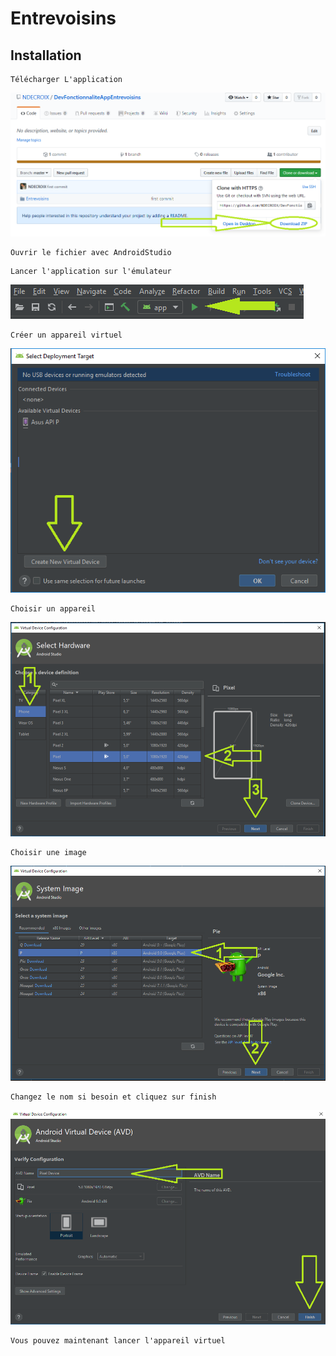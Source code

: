 # Entrevoisins

## Installation

```
Télécharger L'application
```
[![DownloadZIP](./ImageReadme/DownloadZIP.PNG)]()

```
Ouvrir le fichier avec AndroidStudio
```
```
Lancer l'application sur l'émulateur
```
[![Play](./ImageReadme/Play.PNG)]()

```
Créer un appareil virtuel
```
[![SelectDevice](./ImageReadme/SelectDevice.png)]()

```
Choisir un appareil
```
[![ChoiceDevice](./ImageReadme/ChoiceDevice.PNG)]()

```
Choisir une image
```
[![ImagePie](./ImageReadme/ImagePie.PNG)]()

```
Changez le nom si besoin et cliquez sur finish
```
[![Finish](./ImageReadme/Finish.PNG)]()

```
Vous pouvez maintenant lancer l'appareil virtuel
```

